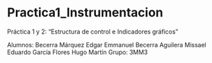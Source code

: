 # Practica1_Instrumentacion
Práctica 1 y 2: “Estructura de control e
Indicadores gráficos”

Alumnos:
Becerra Márquez Edgar Emmanuel
Becerra Aguilera Missael Eduardo
García Flores Hugo Martín 
Grupo: 3MM3


